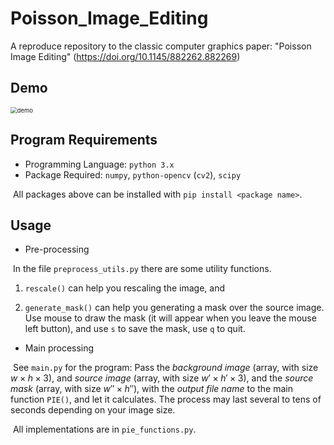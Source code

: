# Poisson_Image_Editing

A reproduce repository to the classic computer graphics paper: "Poisson Image Editing" (https://doi.org/10.1145/882262.882269)

## Demo

<img src="https://future-cos01-1312070282.cos.ap-guangzhou.myqcloud.com/%5Cphotos%5C1_final.jpg" alt="demo" style="zoom: 67%;" />

## Program Requirements

+ Programming Language:
`python 3.x`
+ Package Required:
`numpy`, `python-opencv` (`cv2`), `scipy`

​		All packages above can be installed with `pip install <package name>`. 

## Usage

+ Pre-processing

​	In the file `preprocess_utils.py` there are some utility functions. 

1. `rescale()` can help you rescaling the image, and 

2. `generate_mask()` can help you generating a mask over the source image. Use mouse to draw the mask (it will appear when you leave the mouse left button), and use `s` to save the mask, use `q` to quit. 

+ Main processing

​	See `main.py` for the program: Pass the *background image* (array, with size $w \times h \times 3$), and *source image* (array, with size $w' \times h' \times 3$), and the *source mask* (array, with size $w'' \times h''$), with the *output file name* to the main function `PIE()`, and let it calculates. The process may last several to tens of seconds depending on your image size. 

​	All implementations are in `pie_functions.py`. 

